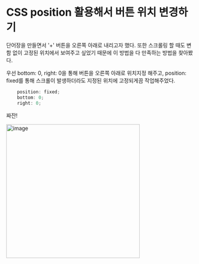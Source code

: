 # CSS position 활용해서 버튼 위치 변경하기

단어장을 만들면서 '+' 버튼을 오른쪽 아래로 내리고자 했다. 또한 스크롤링 할 때도 변함 없이 고정된 위치에서 보여주고 싶었기 때문에 이 방법을 다 만족하는 방법을 찾아봤다.

우선 bottom: 0, right: 0을 통해 버튼을 오른쪽 아래로 위치지정 해주고, position: fixed를 통해 스크롤이 발생하더라도 지정된 위치에 고정되게끔 작업해주었다.

```javascript
    position: fixed;
    bottom: 0;
    right: 0;
```


짜잔!

<img width="356" alt="image" src="https://user-images.githubusercontent.com/96245651/151666048-62b7ee2c-fc84-4424-bdb9-22beea908405.png">
